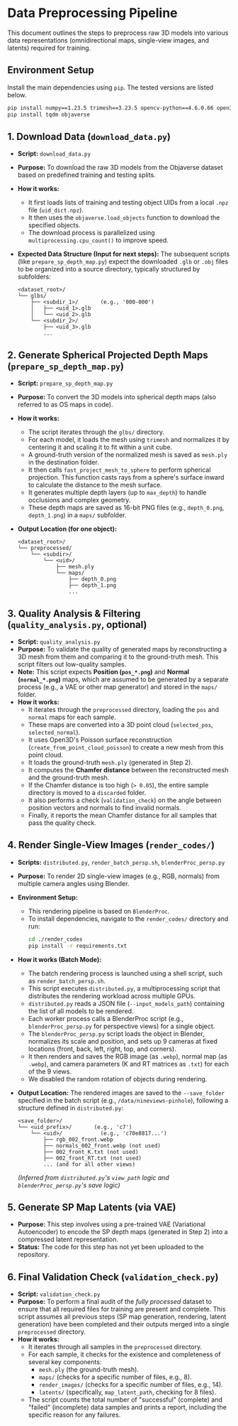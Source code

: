 # Data Preprocessing Pipeline

This document outlines the steps to preprocess raw 3D models into various data representations (omnidirectional maps, single-view images, and latents) required for training.

## Environment Setup

Install the main dependencies using `pip`. The tested versions are listed below.

```bash
pip install numpy==1.23.5 trimesh==3.23.5 opencv-python==4.6.0.66 open3d==0.16.0
pip install tqdm objaverse
```

## 1. Download Data (`download_data.py`)

* **Script:** `download_data.py`
* **Purpose:** To download the raw 3D models from the Objaverse dataset based on predefined training and testing splits.
* **How it works:**
    * It first loads lists of training and testing object UIDs from a local `.npz` file (`uid_dict.npz`).
    * It then uses the `objaverse.load_objects` function to download the specified objects.
    * The download process is parallelized using `multiprocessing.cpu_count()` to improve speed.

* **Expected Data Structure (Input for next steps):**
    The subsequent scripts (like `prepare_sp_depth_map.py`) expect the downloaded `.glb` or `.obj` files to be organized into a source directory, typically structured by subfolders:

    ```
    <dataset_root>/
    └── glbs/
        ├── <subdir_1>/       (e.g., '000-000')
        │   ├── <uid_1>.glb
        │   └── <uid_2>.glb
        └── <subdir_2>/
            ├── <uid_3>.glb
            ...
    ```

## 2. Generate Spherical Projected Depth Maps (`prepare_sp_depth_map.py`)

* **Script:** `prepare_sp_depth_map.py`
* **Purpose:** To convert the 3D models into spherical depth maps (also referred to as OS maps in code).
* **How it works:**
    * The script iterates through the `glbs/` directory.
    * For each model, it loads the mesh using `trimesh` and normalizes it by centering it and scaling it to fit within a unit cube.
    * A ground-truth version of the normalized mesh is saved as `mesh.ply` in the destination folder.
    * It then calls `fast_project_mesh_to_sphere` to perform spherical projection. This function casts rays from a sphere's surface inward to calculate the distance to the mesh surface.
    * It generates multiple depth layers (up to `max_depth`) to handle occlusions and complex geometry.
    * These depth maps are saved as 16-bit PNG files (e.g., `depth_0.png`, `depth_1.png`) in a `maps/` subfolder.

* **Output Location (for one object):**
    ```
    <dataset_root>/
    └── preprocessed/
        └── <subdir>/
            └── <uid>/
                ├── mesh.ply
                └── maps/
                    ├── depth_0.png
                    ├── depth_1.png
                    ...
    ```

## 3. Quality Analysis & Filtering (`quality_analysis.py`, optional)

* **Script:** `quality_analysis.py`
* **Purpose:** To validate the quality of generated maps by reconstructing a 3D mesh from them and comparing it to the ground-truth mesh. This script filters out low-quality samples.
* **Note:** This script expects **Position (`pos_*.png`)** and **Normal (`normal_*.png`)** maps, which are assumed to be generated by a separate process (e.g., a VAE or other map generator) and stored in the `maps/` folder.
* **How it works:**
    * It iterates through the `preprocessed` directory, loading the `pos` and `normal` maps for each sample.
    * These maps are converted into a 3D point cloud (`selected_pos`, `selected_normal`).
    * It uses Open3D's Poisson surface reconstruction (`create_from_point_cloud_poisson`) to create a new mesh from this point cloud.
    * It loads the ground-truth `mesh.ply` (generated in Step 2).
    * It computes the **Chamfer distance** between the reconstructed mesh and the ground-truth mesh.
    * If the Chamfer distance is too high (`> 0.05`), the entire sample directory is moved to a `discarded` folder.
    * It also performs a check (`validation_check`) on the angle between position vectors and normals to find invalid normals.
    * Finally, it reports the mean Chamfer distance for all samples that pass the quality check.

## 4. Render Single-View Images (`render_codes/`)

* **Scripts:** `distributed.py`, `render_batch_persp.sh`, `blenderProc_persp.py`
* **Purpose:** To render 2D single-view images (e.g., RGB, normals) from multiple camera angles using Blender.
* **Environment Setup:**
    * This rendering pipeline is based on `BlenderProc`.
    * To install dependencies, navigate to the `render_codes/` directory and run:
        ```bash
        cd ./render_codes
        pip install -r requirements.txt
        ```

* **How it works (Batch Mode):**
    * The batch rendering process is launched using a shell script, such as `render_batch_persp.sh`.
    * This script executes `distributed.py`, a multiprocessing script that distributes the rendering workload across multiple GPUs.
    * `distributed.py` reads a JSON file (`--input_models_path`) containing the list of all models to be rendered.
    * Each worker process calls a BlenderProc script (e.g., `blenderProc_persp.py` for perspective views) for a single object.
    * The `blenderProc_persp.py` script loads the object in Blender, normalizes its scale and position, and sets up 9 cameras at fixed locations (front, back, left, right, top, and corners).
    * It then renders and saves the RGB image (as `.webp`), normal map (as `.webp`), and camera parameters (K and RT matrices as `.txt`) for each of the 9 views.
    * We disabled the random rotation of objects during rendering.

* **Output Location:**
    The rendered images are saved to the `--save_folder` specified in the batch script (e.g., `/data/nineviews-pinhole`), following a structure defined in `distributed.py`:

    ```
    <save_folder>/
    └── <uid_prefix>/       (e.g., 'c7')
        └── <uid>/            (e.g., 'c70e8817...')
            ├── rgb_002_front.webp
            ├── normals_002_front.webp (not used)
            ├── 002_front_K.txt (not used)
            ├── 002_front_RT.txt (not used)
            ... (and for all other views)
    ```
    *(Inferred from `distributed.py`'s `view_path` logic and `blenderProc_persp.py`'s save logic)*

## 5. Generate SP Map Latents (via VAE)

* **Purpose:** This step involves using a pre-trained VAE (Variational Autoencoder) to encode the SP depth maps (generated in Step 2) into a compressed latent representation.
* **Status:** The code for this step has not yet been uploaded to the repository.

## 6. Final Validation Check (`validation_check.py`)

* **Script:** `validation_check.py`
* **Purpose:** To perform a final audit of the *fully processed* dataset to ensure that all required files for training are present and complete. This script assumes all previous steps (SP map generation, rendering, latent generation) have been completed and their outputs merged into a single `preprocessed` directory.
* **How it works:**
    * It iterates through all samples in the `preprocessed` directory.
    * For each sample, it checks for the existence and completeness of several key components:
        * `mesh.ply` (the ground-truth mesh).
        * `maps/` (checks for a specific number of files, e.g., 8).
        * `render_images/` (checks for a specific number of files, e.g., 14).
        * `latents/` (specifically, `map_latent_path`, checking for 8 files).
    * The script counts the total number of "successful" (complete) and "failed" (incomplete) data samples and prints a report, including the specific reason for any failures.